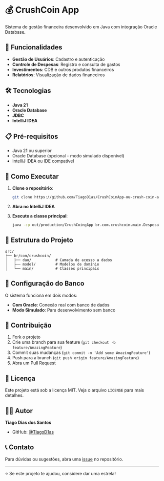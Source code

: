 # 💰 CrushCoin App

Sistema de gestão financeira desenvolvido em Java com integração Oracle Database.

## 🚀 Funcionalidades

- **Gestão de Usuários**: Cadastro e autenticação
- **Controle de Despesas**: Registro e consulta de gastos
- **Investimentos**: CDB e outros produtos financeiros
- **Relatórios**: Visualização de dados financeiros

## 🛠️ Tecnologias

- **Java 21**
- **Oracle Database**
- **JDBC**
- **IntelliJ IDEA**

## 📋 Pré-requisitos

- Java 21 ou superior
- Oracle Database (opcional - modo simulado disponível)
- IntelliJ IDEA ou IDE compatível

## 🚀 Como Executar

1. **Clone o repositório**:
   ```bash
   git clone https://github.com/TiagoD1as/CrushCoinApp-ou-crush-coin-app.git
   ```

2. **Abra no IntelliJ IDEA**

3. **Execute a classe principal**:
   ```bash
   java -cp out/production/CrushCoingApp br.com.crushcoin.main.DespesaTest
   ```

## 📁 Estrutura do Projeto

```
src/
├── br/com/crushcoin/
│   ├── dao/           # Camada de acesso a dados
│   ├── model/         # Modelos de domínio
│   └── main/          # Classes principais
```

## 🔧 Configuração do Banco

O sistema funciona em dois modos:
- **Com Oracle**: Conexão real com banco de dados
- **Modo Simulado**: Para desenvolvimento sem banco

## 👥 Contribuição

1. Fork o projeto
2. Crie uma branch para sua feature (`git checkout -b feature/AmazingFeature`)
3. Commit suas mudanças (`git commit -m 'Add some AmazingFeature'`)
4. Push para a branch (`git push origin feature/AmazingFeature`)
5. Abra um Pull Request

## 📄 Licença

Este projeto está sob a licença MIT. Veja o arquivo `LICENSE` para mais detalhes.

## 👨‍💻 Autor

**Tiago Dias dos Santos**
- GitHub: [@TiagoD1as](https://github.com/TiagoD1as)

## 📞 Contato

Para dúvidas ou sugestões, abra uma [issue](https://github.com/TiagoD1as/CrushCoinApp-ou-crush-coin-app/issues) no repositório.

---

⭐ Se este projeto te ajudou, considere dar uma estrela!
